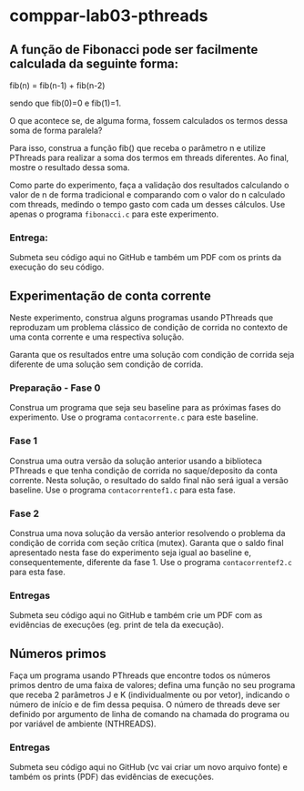 # comppar-lab03-pthreads

## A função de Fibonacci pode ser facilmente calculada da seguinte forma:

fib(n) = fib(n-1) + fib(n-2)

sendo que fib(0)=0 e fib(1)=1.

O que acontece se, de alguma forma, fossem calculados os termos dessa soma de forma paralela?

Para isso, construa a função fib() que receba o parâmetro n e utilize PThreads para realizar a soma dos termos em threads diferentes. Ao final, mostre o resultado dessa soma.

Como parte do experimento, faça a validação dos resultados calculando o valor de n de forma tradicional e comparando com o valor do n calculado com threads, medindo o tempo gasto com cada um desses cálculos. Use apenas o programa `fibonacci.c` para este experimento. 

### Entrega:

Submeta seu código aqui no GitHub e também um PDF com os prints da execução do seu código.

## Experimentação de conta corrente

Neste experimento, construa alguns programas usando PThreads que reproduzam um problema clássico de condição de corrida no contexto de uma conta corrente e uma respectiva solução.

Garanta que os resultados entre uma solução com condição de corrida seja diferente de uma solução sem condição de corrida.

### Preparação - Fase 0

Construa um programa que seja seu baseline para as próximas fases do experimento. Use o programa `contacorrente.c` para este baseline.

### Fase 1

Construa uma outra versão da solução anterior usando a biblioteca PThreads e que tenha condição de corrida no saque/deposito da conta corrente. Nesta solução, o resultado do saldo final não será igual a versão baseline. Use o programa `contacorrentef1.c` para esta fase.

### Fase 2

Construa uma nova solução da versão anterior resolvendo o problema da condição de corrida com seção crítica (mutex). Garanta que o saldo final apresentado nesta fase do experimento seja igual ao baseline e, consequentemente, diferente da fase 1. Use o programa `contacorrentef2.c` para esta fase.

### Entregas

Submeta seu código aqui no GitHub e também crie um PDF com as evidências de execuções (eg. print de tela da execução).

## Números primos

Faça um programa usando PThreads que encontre todos os números primos dentro de uma faixa de valores; defina uma função no seu programa que receba 2 parâmetros J e K (individualmente ou por vetor), indicando o número de início e de fim dessa pequisa. O número de threads deve ser definido por argumento de linha de comando na chamada do programa ou por variável de ambiente (NTHREADS).

### Entregas

Submeta seu código aqui no GitHub (vc vai criar um novo arquivo fonte) e também os prints (PDF) das evidências de execuções.

